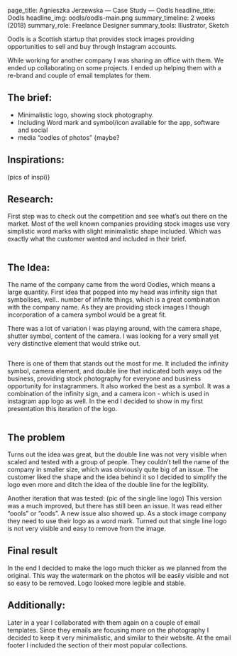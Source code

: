 page_title: Agnieszka Jerzewska — Case Study — Oodls
headline_title: Oodls
headline_img: oodls/oodls-main.png
summary_timeline: 2 weeks (2018)
summary_role: Freelance Designer
summary_tools: Illustrator, Sketch

Oodls is a Scottish startup that provides stock images providing opportunities to
sell and buy through Instagram accounts.

While working for another company I was sharing an office with them. We ended
up collaborating on some projects. I ended up helping them with a re-brand and
couple of email templates for them.

## The brief:

* Minimalistic logo, showing stock photography.
* Including Word mark and symbol/icon available for the app, software and social
* media
“oodles of photos”
{maybe?

## Inspirations:

(pics of inspi)}

## Research:

First step was to check out the competition and see what’s out there on the
market. Most of the well known companies providing stock images use very
simplistic word marks with slight minimalistic shape included. Which was exactly
what the customer wanted and included in their brief.

<aside title="Logo research">
    <img src="" />
</aside>

## The Idea:

The name of the company came from the word Oodles, which means a large
quantity. First idea that popped into my head was infinity sign that symbolises,
well.. number of infinite things, which is a great combination with the company
name. As they are providing stock images I though incorporation of a camera
symbol would be a great fit.

There was a lot of variation I was playing around, with the camera shape, shutter
symbol, content of the camera. I was looking for a very small yet very distinctive
element that would strike out.

<div class="examples">
    <img src="" />
</div>

There is one of them that stands out the most for me. It included the infinity
symbol, camera element, and double line that indicated both ways od the
business, providing stock photography for everyone and business opportunity for 
instagrammers. It also worked the best as a symbol. It was a combination of the
infinity sign, and a camera icon - which is used in instagram app logo as well.
In the end I decided to show in my first presentation this iteration of the logo.

<div class="reveal">
    <img src="" />
</div>

## The problem

Turns out the idea was great, but the double line was not very visible when scaled
and tested with a group of people. They couldn’t tell the name of the company in
smaller size, which was obviously quite big of an issue. The customer liked the
shape and the idea behind it so I decided to simplify the logo even more and
ditch the idea of the double line for the legibility.

Another iteration that was tested:
(pic of the single line logo)
This version was a much improved, but there has still been an issue. It was read
either “oools” or “oods”. A new issue also showed up. As a stock image company
they need to use their logo as a word mark. Turned out that single line logo is not
very visible and easy to remove from the image.

## Final result

In the end I decided to make the logo much thicker as we planned from the
original. This way the watermark on the photos will be easily visible and not so
easy to be removed. Logo looked more legible and stable.

## Additionally:

Later in a year I collaborated with them again on a couple of email templates.
Since they emails are focusing more on the photography I decided to keep it very
minimalistic, and similar to their website.
At the email footer I included the section of their most popular collections. 